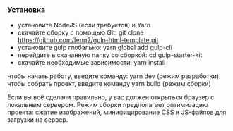### Установка
* установите NodeJS (если требуется) и Yarn
* скачайте сборку с помощью Git: git clone https://github.com/fenq2/gulp-html-template.git
* установите gulp глобально: yarn global add gulp-cli
* перейдите в скачанную папку со сборкой: cd gulp-starter-kit
* скачайте необходимые зависимости: yarn install

чтобы начать работу, введите команду: yarn dev (режим разработки)
чтобы собрать проект, введите команду yarn build (режим сборки)

Если вы всё сделали правильно, у вас должен открыться браузер с локальным сервером. Режим сборки предполагает оптимизацию проекта: сжатие изображений, минифицирование CSS и JS-файлов для загрузки на сервер.
